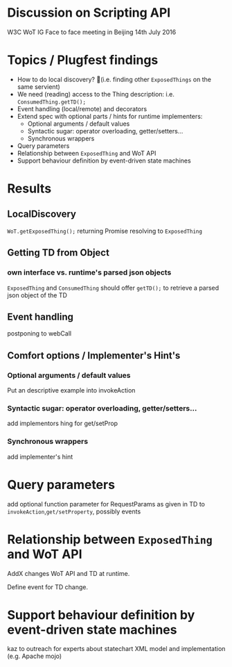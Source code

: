 # Discussion on Scripting API

W3C WoT IG Face to face meeting in Beijing 14th July 2016  

# Topics / Plugfest findings
* How to do local discovery? (i.e. finding other ``ExposedThings`` on the same servient)
* We need (reading) access to the Thing description: i.e. ``ConsumedThing.getTD();``
* Event handling (local/remote) and decorators
* Extend spec with optional parts / hints for runtime implementers:
    * Optional arguments / default values
    * Syntactic sugar: operator overloading, getter/setters…
    * Synchronous wrappers
* Query parameters
* Relationship between ``ExposedThing`` and WoT API
* Support behaviour definition by event-driven state machines

# Results

## LocalDiscovery

``WoT.getExposedThing();`` returning Promise resolving to ``ExposedThing``

## Getting TD from Object

### own interface vs. runtime's parsed json objects 

``ExposedThing`` and ``ConsumedThing`` should offer ``getTD();`` to retrieve a parsed json object of the TD

## Event handling
postponing to webCall

## Comfort options / Implementer's Hint's

### Optional arguments / default values

Put an descriptive example into invokeAction

### Syntactic sugar: operator overloading, getter/setters…

add implementors hing for get/setProp

### Synchronous wrappers

add implementer's hint

# Query parameters

add optional function parameter for RequestParams as given in TD to 
``invokeAction``,``get/setProperty``, possibly events

# Relationship between ``ExposedThing`` and WoT API

AddX changes WoT API and TD at runtime.

Define event for TD change.

# Support behaviour definition by event-driven state machines

kaz to outreach for experts about statechart XML model and implementation (e.g. Apache mojo) 
